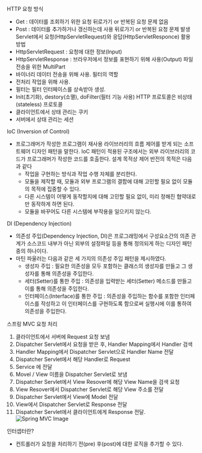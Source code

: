 HTTP 요청 방식
-	Get : 데이터를 조회하기 위한 요청 뒤로가기 or 반복된 요청 문제 없음
-	Post : 데이터를 추가하거나 갱신하는데 사용 뒤로가기 or 반복된 요청 문제 발생
Servlet에서 요청(HttpServletRequest)와 응답(HttpServletResponce) 활용 방법
-	HttpServletRequest : 요청에 대한 정보(Input)
-	HttpServletResponse : 브라우저에서 정보를 표현하기 위해 사용(Output)
파일 전송을 위한 MultiPart
-	바이너리 데이터 전송을 위해 사용.
필터의 역할
-	전처리 작업을 위해 사용.
-	필터는 필터 인터페이스를 상속받아 생성.
-	Init(초기화), destory(소멸), doFilter(필터 기능 사용)
HTTP 프로토콜은 비상태(stateless) 프로토콜
-	클라이언트에서 상태 관리는 쿠키
-	서버에서 상태 관리는 세션

IoC (Inversion of Control)
-	프로그래머가 작성한 프로그램이 재사용 라이브러리의 흐름 제어를 받게 되는 소프트웨어 디자인 패턴을 말한다. IoC 패턴이 적용된 구조에서는 외부 라이브러리의 코드가 프로그래머가 작성한 코드를 호출한다. 설계 목적상 제어 반전의 목적은 다음과 같다
    -	작업을 구현하는 방식과 작업 수행 자체를 분리한다.
    -	모듈을 제작할 때, 모듈과 외부 프로그램의 결합에 대해 고민할 필요 없이 모듈의 목적에 집중할 수 있다.
    -	다른 시스템이 어떻게 동작할지에 대해 고민할 필요 없이, 미리 정해진 협약대로만 동작하게 하면 된다.
    -	모듈을 바꾸어도 다른 시스템에 부작용을 일으키지 않는다.

DI (Dependency Injection)
-	의존성 주입(Dependency Injection, DI)은 프로그래밍에서 구성요소간의 의존 관계가 소스코드 내부가 아닌 외부의 설정파일 등을 통해 정의되게 하는 디자인 패턴 중의 하나이다.
-	마틴 파울러는 다음과 같은 세 가지의 의존성 주입 패턴을 제시하였다.
    - 생성자 주입 : 필요한 의존성을 모두 포함하는 클래스의 생성자를 만들고 그 생성자를 통해 의존성을 주입한다.
    -	세터(Setter)를 통한 주입 : 의존성을 입력받는 세터(Setter) 메소드를 만들고 이를 통해 의존성을 주입한다.
    -	인터페이스(Interface)를 통한 주입 : 의존성을 주입하는 함수를 포함한 인터페이스를 작성하고 이 인터페이스를 구현하도록 함으로써 실행시에 이를 통하여 의존성을 주입한다.

스프링 MVC 요청 처리
1. 클라이언트에서 서버에 Request 요청 보냄
2. Dispatcher Servlet에서 요청을 받은 후, Handler Mapping에서 Handler 검색
3. Handler Mapping에서 Dispatcher Servlet으로 Handler Name 전달
4. Dispatcher Servlet에서 해당 Handler로 Request
5. Service 에 전달
6. Movel / View 이름을 Dispatcher Servlet로 보냄
7. Dispatcher Servlet에서 View Resover에 해당 View Name을 검색 요청
8. View Resover에서 Dispatcher Servlet로 해당 View 주소를 전달
9. Dispatcher Servlet에서 View에 Model 전달
10. View에서 Dispatcher Servlet로 Response 전달
11. Dispatcher Servlet에서 클라이언트에게 Response 전달.
![Spring MVC Image](https://user-images.githubusercontent.com/48668211/82980736-200a4700-a025-11ea-8101-df74c1cfa46c.png)


인터셉터란?
- 컨트롤러가 요청을 처리하기 전(pre) 후(post)에 대한 로직을 추가할 수 있다.

